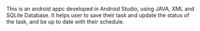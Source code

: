 This is an android appc developed in Android Studio, using JAVA, XML and SQLite Database. It helps user to save their task and update the status of the task, and be up to date with their schedule.
